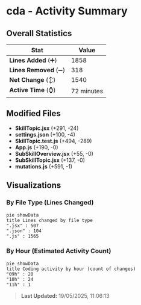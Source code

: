 # cda - Activity Summary 

## Overall Statistics

| Stat                   | Value                                                             |
| ---------------------- | ----------------------------------------------------------------- |
| **Lines Added** (➕)   | 1858                                          |
| **Lines Removed** (➖) | 318                                        |
| **Net Change** (↕)    | 1540                |
| **Active Time** (⌚)   | 72 minutes |


## Modified Files
- **SkillTopic.jsx** (+291, -24)
- **settings.json** (+100, -4)
- **SkillTopic.test.js** (+494, -289)
- **App.js** (+190, -0)
- **SubSkillOverview.jsx** (+55, -0)
- **SubSkillTopic.jsx** (+137, -0)
- **mutations.js** (+591, -1)

## Visualizations

### By File Type (Lines Changed)

```mermaid
pie showData
title Lines changed by file type
".jsx" : 507
".json" : 104
".js" : 1565
```

### By Hour (Estimated Activity Count)

```mermaid
pie showData
title Coding activity by hour (count of changes)
"09h" : 20
"10h" : 24
"11h" : 1
```


> **Last Updated:** 19/05/2025, 11:06:13
